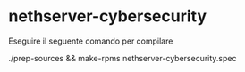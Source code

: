 # nethserver-cybersecurity

Eseguire il seguente comando per compilare 

 ./prep-sources && make-rpms nethserver-cybersecurity.spec

